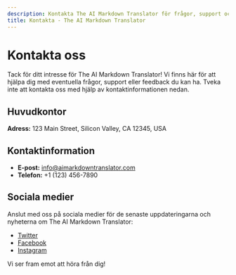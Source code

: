 ```yaml
---
description: Kontakta The AI Markdown Translator för frågor, support och feedback.
title: Kontakta - The AI Markdown Translator
---
```


# Kontakta oss

Tack för ditt intresse för The AI Markdown Translator! Vi finns här för att hjälpa dig med eventuella frågor, support eller feedback du kan ha. Tveka inte att kontakta oss med hjälp av kontaktinformationen nedan.

## Huvudkontor

**Adress:** 123 Main Street, Silicon Valley, CA 12345, USA

## Kontaktinformation

- **E-post:** info@aimarkdowntranslator.com
- **Telefon:** +1 (123) 456-7890

## Sociala medier

Anslut med oss på sociala medier för de senaste uppdateringarna och nyheterna om The AI Markdown Translator:

- [Twitter](https://twitter.com/aimarkdowntranslator)
- [Facebook](https://www.facebook.com/aimarkdowntranslator)
- [Instagram](https://www.instagram.com/aimarkdowntranslator)

Vi ser fram emot att höra från dig!